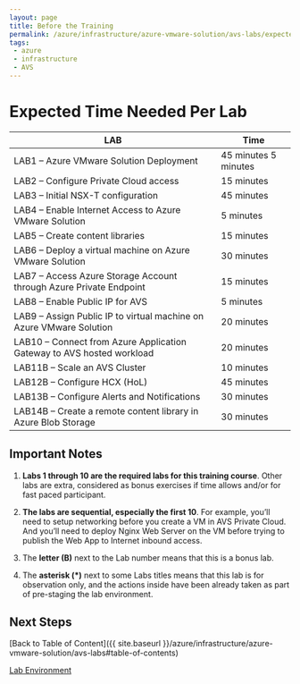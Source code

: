 ```yaml
---
layout: page
title: Before the Training
permalink: /azure/infrastructure/azure-vmware-solution/avs-labs/expected-time-needed-per-lab
tags: 
 - azure
 - infrastructure
 - AVS
---
```

# Expected Time Needed Per Lab

| **LAB**                                                               | **Time**             |
| --------------------------------------------------------------------- | -------------------- |
| LAB1 – Azure VMware Solution Deployment                               | 45 minutes 5 minutes |
| LAB2 – Configure Private Cloud access                                 | 15 minutes           |
| LAB3 – Initial NSX-T configuration                                    | 45 minutes           |
| LAB4 – Enable Internet Access to Azure VMware Solution                | 5 minutes            |
| LAB5 – Create content libraries                                       | 15 minutes           |
| LAB6 – Deploy a virtual machine on Azure VMware Solution              | 30 minutes           |
| LAB7 – Access Azure Storage Account through Azure Private Endpoint    | 15 minutes           |
| LAB8 – Enable Public IP for AVS                                       | 5 minutes            |
| LAB9 – Assign Public IP to virtual machine on Azure VMware Solution   | 20 minutes           |
| LAB10 – Connect from Azure Application Gateway to AVS hosted workload | 20 minutes           |
| LAB11B – Scale an AVS Cluster                                         | 10 minutes           |
| LAB12B – Configure HCX (HoL)                                          | 45 minutes           |
| LAB13B – Configure Alerts and Notifications                           | 30 minutes           |
| LAB14B – Create a remote content library in Azure Blob Storage        | 30 minutes           |

## Important Notes

1. **Labs 1 through 10 are the required labs for this training course**. Other
   labs are extra, considered as bonus exercises if time allows and/or for fast
   paced participant.

2. **The labs are sequential, especially the first 10**. For example, you’ll
   need to setup networking before you create a VM in AVS Private Cloud. And
   you’ll need to deploy Nginx Web Server on the VM before trying to publish
   the Web App to Internet inbound access.

3. The **letter (B)** next to the Lab number means that this is a bonus lab.

4. The **asterisk (\*)** next to some Labs titles means that this lab is for
   observation only, and the actions inside have been already taken as part of
   pre-staging the lab environment.

## Next Steps

[Back to Table of Content]({{ site.baseurl }}/azure/infrastructure/azure-vmware-solution/avs-labs#table-of-contents)

[Lab Environment](lab-environment#lab-environment)
